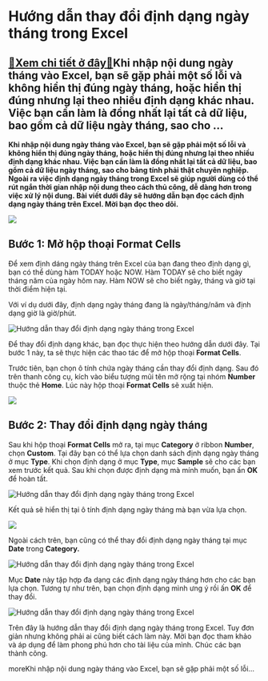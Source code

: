 Hướng dẫn thay đổi định dạng ngày tháng trong Excel
===================================================

[:gift:Xem chi tiết ở đây:gift:](https://hddtvn.com/huong-dan-thay-doi-dinh-dang-ngay-thang-trong-excel/)Khi nhập nội dung ngày tháng vào Excel, bạn sẽ gặp phải một số lỗi và không hiển thị đúng ngày tháng, hoặc hiển thị đúng nhưng lại theo nhiều định dạng khác nhau. Việc bạn cần làm là đồng nhất lại tất cả dữ liệu, bao gồm cả dữ liệu ngày tháng, sao cho …
-------------------------------------------------------------------------------------------------------------------------------------------------------------------------------------------------------------------------------------------------------------

**Khi nhập nội dung ngày tháng vào Excel, bạn sẽ gặp phải một số lỗi và không hiển thị đúng ngày tháng, hoặc hiển thị đúng nhưng lại theo nhiều định dạng khác nhau. Việc bạn cần làm là đồng nhất lại tất cả dữ liệu, bao gồm cả dữ liệu ngày tháng, sao cho bảng tính phải thật chuyên nghiệp. Ngoài ra việc định dạng ngày tháng trong Excel sẽ giúp người dùng có thể rút ngắn thời gian nhập nội dung theo cách thủ công, dễ dàng hơn trong việc xử lý nội dung. Bài viết dưới đây sẽ hướng dẫn bạn đọc cách định dạng ngày tháng trên Excel. Mời bạn đọc theo dõi.**


![](https://hddtvn.com/wp-content/uploads/2021/01/dinh-dang-ngay-thang.png)


Bước 1: Mở hộp thoại **Format Cells**
-------------------------------------


Để xem định dáng ngày tháng trên Excel của bạn đang theo định dạng gì, bạn có thể dùng hàm TODAY hoặc NOW. Hàm TODAY sẽ cho biết ngày tháng năm của ngày hôm nay. Hàm NOW sẽ cho biết ngày, tháng và giờ tại thời điểm hiện tại.


Với ví dụ dưới đây, định dạng ngày tháng đang là ngày/tháng/năm và định dạng giờ là giờ/phút.


![Hướng dẫn thay đổi định dạng ngày tháng trong Excel](https://hddtvn.com/wp-content/uploads/2021/01/1xzyPuo.png "Hướng dẫn thay đổi định dạng ngày tháng trong Excel")


Để thay đổi định dạng khác, bạn đọc thực hiện theo hướng dẫn dưới đây. Tại bước 1 này, ta sẽ thực hiện các thao tác để mở hộp thoại **Format Cells**.


Trước tiên, bạn chọn ô tính chứa ngày tháng cần thay đổi định dạng. Sau đó trên thanh công cụ, kích vào biểu tượng mũi tên mở rộng tại nhóm **Number** thuộc thẻ **Home**. Lúc này hộp thoại **Format Cells** sẽ xuất hiện.


![](https://hddtvn.com/wp-content/uploads/2021/01/AfP4Jw0.png)


Bước 2: Thay đổi định dạng ngày tháng
-------------------------------------


Sau khi hộp thoại **Format Cells** mở ra, tại mục **Category** ở ribbon **Number**, chọn **Custom**. Tại đây bạn có thể lựa chọn danh sách định dạng ngày tháng ở mục **Type**. Khi chọn định dạng ở mục **Type**, mục **Sample** sẽ cho các bạn xem trước kết quả. Sau khi chọn được định dạng mà mính muốn, bạn ấn **OK** để hoàn tất.


![Hướng dẫn thay đổi định dạng ngày tháng trong Excel](https://hddtvn.com/wp-content/uploads/2021/01/ZGXFpu3.png "Hướng dẫn thay đổi định dạng ngày tháng trong Excel")


Kết quả sẽ hiển thị tại ô tính định dạng ngày tháng mà bạn vừa lựa chọn.


![](https://hddtvn.com/wp-content/uploads/2021/01/c8stk3z.png)


Ngoài cách trên, bạn cũng có thể thay đổi định dạng ngày tháng tại mục **Date** trong **Category.**


![Hướng dẫn thay đổi định dạng ngày tháng trong Excel](https://hddtvn.com/wp-content/uploads/2021/01/7vLOdsL.png "Hướng dẫn thay đổi định dạng ngày tháng trong Excel")


Mục **Date** này tập hợp đa dạng các định dạng ngày tháng hơn cho các bạn lựa chọn. Tương tự như trên, bạn chọn định dạng mình ưng ý rồi ấn **OK** để thay đổi.


![Hướng dẫn thay đổi định dạng ngày tháng trong Excel](https://hddtvn.com/wp-content/uploads/2021/01/DpvUUqj.png "Hướng dẫn thay đổi định dạng ngày tháng trong Excel")


Trên đây là hướng dẫn thay đổi định dạng ngày tháng trong Excel. Tuy đơn giản nhưng không phải ai cũng biết cách làm này. Mời bạn đọc tham khảo và áp dụng để làm phong phú hơn cho tài liệu của mình. Chúc các bạn thành công.


moreKhi nhập nội dung ngày tháng vào Excel, bạn sẽ gặp phải một số lỗi…

